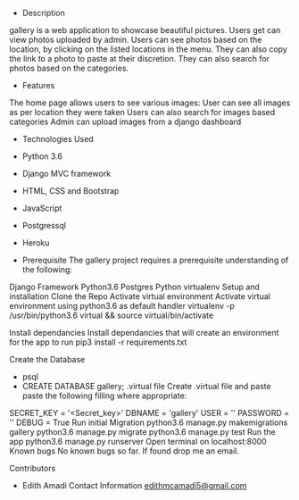 - Description

gallery is a web application to showcase beautiful pictures. Users get can view photos uploaded by admin. Users can see photos based on the location, by clicking on the listed locations in the menu. They can also copy the link to a photo to paste at their discretion. They can also search for photos based on the categories.

- Features

The home page allows users to see various images:
User can see all images as per location they were taken
Users can also search for images based categories
Admin can upload images from a django dashboard

- Technologies Used

- Python 3.6
- Django MVC framework
- HTML, CSS and Bootstrap
- JavaScript
- Postgressql
- Heroku

- Prerequisite
The gallery project requires a prerequisite understanding of the following:

Django Framework
Python3.6
Postgres
Python virtualenv
Setup and installation
Clone the Repo
Activate virtual environment
Activate virtual environment using python3.6 as default handler virtualenv -p /usr/bin/python3.6 virtual && source virtual/bin/activate

Install dependancies
Install dependancies that will create an environment for the app to run pip3 install -r requirements.txt

Create the Database
- psql
- CREATE DATABASE gallery;
.virtual file
Create .virtual file and paste paste the following filling where appropriate:

SECRET_KEY = '<Secret_key>'
DBNAME = 'gallery'
USER = '<Username>'
PASSWORD = '<password>'
DEBUG = True
Run initial Migration
python3.6 manage.py makemigrations gallery
python3.6 manage.py migrate
python3.6 manage.py test
Run the app
python3.6 manage.py runserver
Open terminal on localhost:8000
Known bugs
No known bugs so far. If found drop me an email.

Contributors
- Edith Amadi
Contact Information
edithmcamadi5@gmail.com
